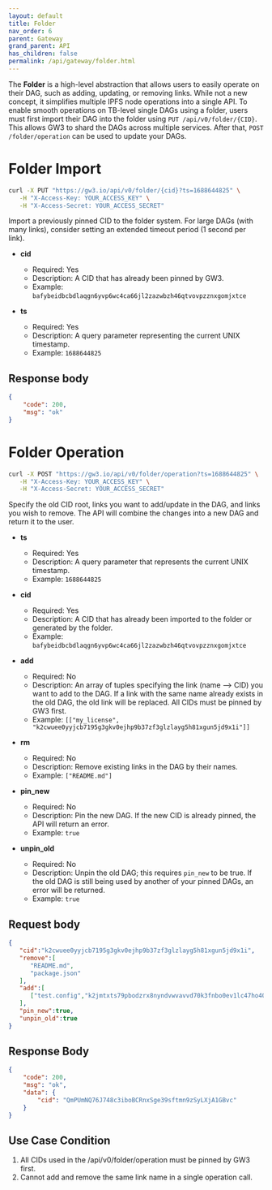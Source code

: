 ```yaml
---
layout: default
title: Folder
nav_order: 6
parent: Gateway
grand_parent: API
has_children: false
permalink: /api/gateway/folder.html
---
```


The **Folder** is a high-level abstraction that allows users to easily operate on their DAG, such as adding, updating, or removing links. While not a new concept, it simplifies multiple IPFS node operations into a single API. To enable smooth operations on TB-level single DAGs using a folder, users must first import their DAG into the folder using `PUT /api/v0/folder/{CID}`. This allows GW3 to shard the DAGs across multiple services. After that, `POST /folder/operation` can be used to update your DAGs.

# Folder Import

```bash
curl -X PUT "https://gw3.io/api/v0/folder/{cid}?ts=1688644825" \
   -H "X-Access-Key: YOUR_ACCESS_KEY" \
   -H "X-Access-Secret: YOUR_ACCESS_SECRET"
```

Import a previously pinned CID to the folder system. For large DAGs (with many links), consider setting an extended timeout period (1 second per link).

- **cid**
  - Required: Yes
  - Description: A CID that has already been pinned by GW3.
  - Example: `bafybeidbcbdlaqgn6yvp6wc4ca66jl2zazwbzh46qtvovpzznxgomjxtce`

- **ts**
  - Required: Yes
  - Description: A query parameter representing the current UNIX timestamp.
  - Example: `1688644825`

## Response body

```json
{
    "code": 200,
    "msg": "ok"
}
```

# Folder Operation

```bash
curl -X POST "https://gw3.io/api/v0/folder/operation?ts=1688644825" \
   -H "X-Access-Key: YOUR_ACCESS_KEY" \
   -H "X-Access-Secret: YOUR_ACCESS_SECRET"
```

Specify the old CID root, links you want to add/update in the DAG, and links you wish to remove. The API will combine the changes into a new DAG and return it to the user.

- **ts**
  - Required: Yes
  - Description: A query parameter that represents the current UNIX timestamp.
  - Example: `1688644825`

- **cid**
  - Required: Yes
  - Description: A CID that has already been imported to the folder or generated by the folder.
  - Example: `bafybeidbcbdlaqgn6yvp6wc4ca66jl2zazwbzh46qtvovpzznxgomjxtce`

- **add**
  - Required: No
  - Description: An array of tuples specifying the link (name --> CID) you want to add to the DAG. If a link with the same name already exists in the old DAG, the old link will be replaced. All CIDs must be pinned by GW3 first.
  - Example: `[["my_license", "k2cwuee0yyjcb7195g3gkv0ejhp9b37zf3glzlayg5h81xgun5jd9x1i"]]`

- **rm**
  - Required: No
  - Description: Remove existing links in the DAG by their names.
  - Example: `["README.md"]`

- **pin_new**
  - Required: No
  - Description: Pin the new DAG. If the new CID is already pinned, the API will return an error.
  - Example: `true`

- **unpin_old**
  - Required: No
  - Description: Unpin the old DAG; this requires `pin_new` to be true. If the old DAG is still being used by another of your pinned DAGs, an error will be returned.
  - Example: `true`
  
## Request body

```json
{
   "cid":"k2cwuee0yyjcb7195g3gkv0ejhp9b37zf3glzlayg5h81xgun5jd9x1i",
   "remove":[
      "README.md",
      "package.json"
   ],
   "add":[
      ["test.config","k2jmtxts79pbodzrx8nyndvwvavvd70k3fnbo0ev1lc47ho40t98ocup"]
   ],
   "pin_new":true,
   "unpin_old":true
}
```

## Response Body

```json
{
    "code": 200,
    "msg": "ok",
    "data": {
        "cid": "QmPUmNQ76J748c3iboBCRnxSge39sftmn9zSyLXjA1GBvc"
    }
}
```

## Use Case Condition
1. All CIDs used in the /api/v0/folder/operation must be pinned by GW3 first.
2. Cannot add and remove the same link name in a single operation call.
```